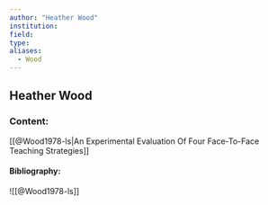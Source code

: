 ```yaml
---
author: "Heather Wood"
institution:
field:
type:
aliases:
  - Wood
---
```


## Heather Wood

### Content:
[[@Wood1978-ls|An Experimental Evaluation Of Four Face-To-Face Teaching Strategies]]

#### Bibliography:

![[@Wood1978-ls]]